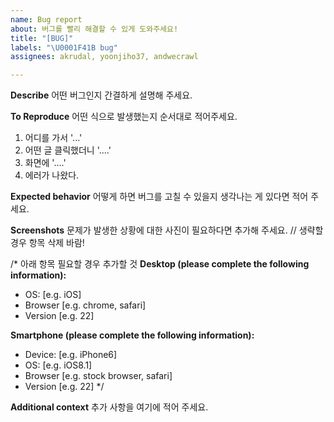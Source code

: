 ```yaml
---
name: Bug report
about: 버그를 빨리 해결할 수 있게 도와주세요!
title: "[BUG]"
labels: "\U0001F41B bug"
assignees: akrudal, yoonjiho37, andwecrawl

---
```


**Describe**
어떤 버그인지 간결하게 설명해 주세요.

**To Reproduce**
어떤 식으로 발생했는지 순서대로 적어주세요.
1. 어디를 가서 '...'
2. 어떤 글 클릭했더니 '....'
3. 화면에 '....'
4. 에러가 나왔다.

**Expected behavior**
어떻게 하면 버그를 고칠 수 있을지 생각나는 게 있다면 적어 주세요. 

**Screenshots**
문제가 발생한 상황에 대한 사진이 필요하다면 추가해 주세요.
// 생략할 경우 항목 삭제 바람!

/* 
아래 항목 필요할 경우 추가할 것
**Desktop (please complete the following information):**
 - OS: [e.g. iOS]
 - Browser [e.g. chrome, safari]
 - Version [e.g. 22]

**Smartphone (please complete the following information):**
 - Device: [e.g. iPhone6]
 - OS: [e.g. iOS8.1]
 - Browser [e.g. stock browser, safari]
 - Version [e.g. 22]
*/

**Additional context**
추가 사항을 여기에 적어 주세요.
